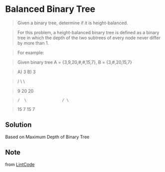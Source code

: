 # Balanced Binary Tree

> Given a binary tree, determine if it is height-balanced.

> For this problem, a height-balanced binary tree is defined as a binary tree in which the depth of the two subtrees of every node never differ by more than 1.

> 
> For example:

> Given binary tree A = {3,9,20,#,#,15,7}, B = {3,#,20,15,7}

> A)  3            B)    3 

>    / \                  \

>   9  20                 20

>     /  \                / \

>    15   7              15  7

## Solution

Based on Maximum Depth of Binary Tree

## Note

from [LintCode](http://www.lintcode.com/en/problem/balanced-binary-tree/)